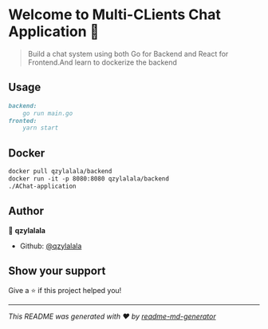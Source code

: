 # Welcome to Multi-CLients Chat Application 👋

> Build a chat system using both Go for Backend and React for Frontend.And learn to dockerize the backend

## Usage

```markdown
backend:
	go run main.go
fronted:
	yarn start
```

## Docker

```markdown
docker pull qzylalala/backend
docker run -it -p 8080:8080 qzylalala/backend
./AChat-application
```

## Author

👤 **qzylalala**

* Github: [@qzylalala](https://github.com/qzylalala)

## Show your support

Give a ⭐️ if this project helped you!


***
_This README was generated with ❤️ by [readme-md-generator](https://github.com/kefranabg/readme-md-generator)_

